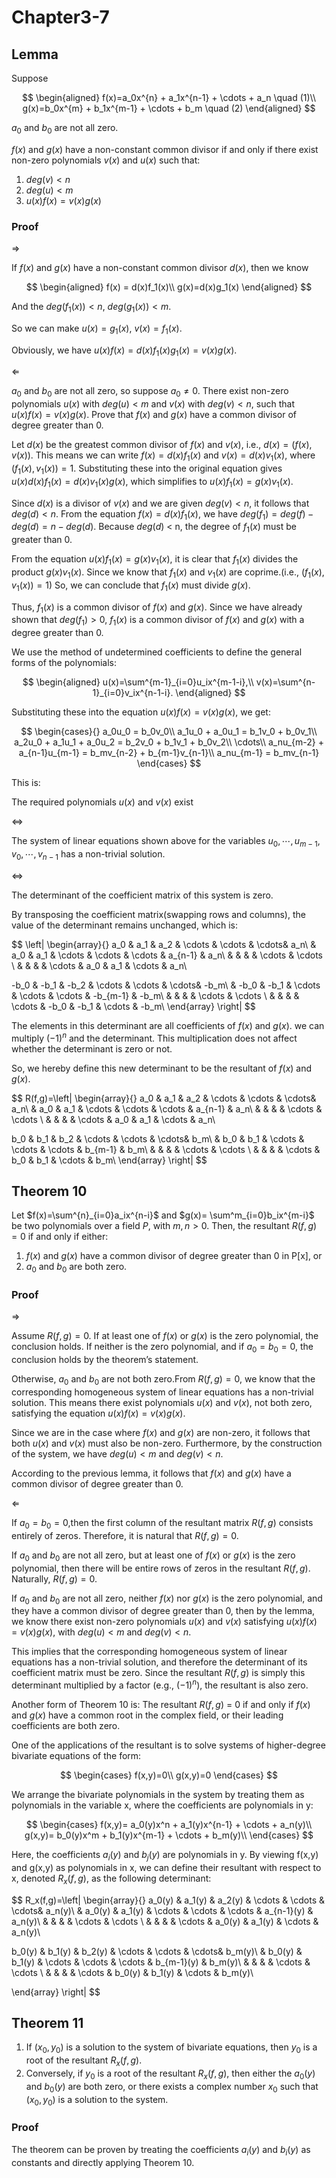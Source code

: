 # Chapter3-7

## Lemma

Suppose

$$
\begin{aligned}
f(x)=a_0x^{n} + a_1x^{n-1} + \cdots + a_n \quad (1)\\
g(x)=b_0x^{m} + b_1x^{m-1} + \cdots + b_m \quad (2)
\end{aligned}
$$

$a_0$ and $b_0$ are not all zero.

$f(x)$ and $g(x)$ have a non-constant common divisor if and only if there exist non-zero polynomials $v(x)$  and $u(x)$ such that:

1. $deg(v) < n$
2. $deg(u) < m$
3. $u(x)f(x) = v(x)g(x)$

### Proof

$\Longrightarrow$

If $f(x)$ and $g(x)$ have a non-constant common divisor $d(x)$, then we know 

$$
\begin{aligned}
f(x) = d(x)f_1(x)\\
g(x)=d(x)g_1(x)
\end{aligned}
$$

And the $deg(f_1(x)) < n,\ deg(g_1(x))<m$.

So we can make $u(x) = g_1(x),\ v(x) = f_1(x)$.

Obviously, we have $u(x)f(x)=d(x)f_1(x)g_1(x)=v(x)g(x).$

$\Longleftarrow$

$a_0$ and $b_0$ are not all zero, so suppose $a_0 \neq 0$. There exist non-zero polynomials $u(x)$ with $deg(u)<m$ and $v(x)$ with $deg(v) < n,$ such that $u(x)f(x) = v(x)g(x)$. Prove that $f(x)$ and $g(x)$ have a common divisor of degree greater than 0.

Let $d(x)$ be the greatest common divisor of $f(x)$ and $v(x)$, i.e., $d(x)=(f(x), v(x))$. This means we can write $f(x)=d(x)f_1(x)$ and $v(x)=d(x)v_1(x)$, where $(f_1(x), v_1(x))=1.$ Substituting these into the original equation gives $u(x)d(x)f_1(x)=d(x)v_1(x)g(x)$, which simplifies to $u(x)f_1(x)=g(x)v_1(x)$.

Since $d(x)$ is a divisor of $v(x)$ and we are given $deg(v) < n$, it follows that $deg(d) < n$. From the equation $f(x) = d(x)f_1(x)$, we have $deg(f_1)=deg(f)-deg(d) = n-deg(d)$. Because $deg(d)$ < n, the degree of $f_1(x)$  must be greater than 0.

From the equation $u(x)f_1(x)=g(x)v_1(x)$, it is clear that $f_1(x)$ divides the product $g(x)v_1(x)$. Since we know that $f_1(x)$ and $v_1(x)$ are coprime.(i.e., $(f_1(x),v_1(x))=1$) So, we can conclude that $f_1(x)$ must divide $g(x)$.

Thus, $f_1(x)$ is a common divisor of $f(x)$  and $g(x)$. Since we have already shown that $deg(f_1) > 0$, $f_1(x)$ is a common divisor of $f(x)$ and $g(x)$ with a degree greater than 0.

We use the method of undetermined coefficients to define the general forms of the polynomials:

$$
\begin{aligned}
u(x)=\sum^{m-1}_{i=0}u_ix^{m-1-i},\\
v(x)=\sum^{n-1}_{i=0}v_ix^{n-1-i}.
\end{aligned}
$$

Substituting these into the equation $u(x)f(x)=v(x)g(x)$, we get:

$$
\begin{cases}{} 
a_0u_0 = b_0v_0\\
a_1u_0 + a_0u_1 = b_1v_0 + b_0v_1\\
a_2u_0 + a_1u_1 + a_0u_2 = b_2v_0 + b_1v_1 + b_0v_2\\
\cdots\\
a_nu_{m-2} + a_{n-1}u_{m-1} = b_mv_{n-2} + b_{m-1}v_{n-1}\\
a_nu_{m-1} = b_mv_{n-1}
\end{cases}
$$

This is:

The required polynomials $u(x)$  and $v(x)$ exist 

$\Longleftrightarrow$

The system of linear equations shown above for the variables $u_0,\cdots,u_{m-1},v_0,\cdots,v_{n-1}$ has a non-trivial solution.

$\Longleftrightarrow$

The determinant of the coefficient matrix of this system is zero.

By transposing the coefficient matrix(swapping rows and columns), the value of the determinant remains unchanged, which is:

$$
\left| \begin{array}{}
a_0 & a_1 & a_2 & \cdots & \cdots & \cdots& a_n\\
& a_0 & a_1 & \cdots & \cdots & \cdots & a_{n-1} & a_n\\
& & & & \cdots & \cdots \\
& & & &  \cdots & a_0 & a_1 & \cdots & a_n\\

-b_0 & -b_1 & -b_2 & \cdots & \cdots & \cdots& -b_m\\
& -b_0 & -b_1 & \cdots & \cdots & \cdots & -b_{m-1} & -b_m\\
& & & & \cdots & \cdots \\
& & & &  \cdots & -b_0 & -b_1 & \cdots & -b_m\\
 \end{array} \right|
$$

The elements in this determinant are all coefficients of $f(x)$ and $g(x)$. we can multiply $(-1)^n$ and the determinant. This multiplication does not affect whether the determinant is zero or not.

So, we hereby define this new determinant to be the resultant of $f(x)$ and $g(x)$.

$$
R(f,g)=\left| \begin{array}{}
a_0 & a_1 & a_2 & \cdots & \cdots & \cdots& a_n\\
& a_0 & a_1 & \cdots & \cdots & \cdots & a_{n-1} & a_n\\
& & & & \cdots & \cdots \\
& & & &  \cdots & a_0 & a_1 & \cdots & a_n\\

b_0 & b_1 & b_2 & \cdots & \cdots & \cdots& b_m\\
& b_0 & b_1 & \cdots & \cdots & \cdots & b_{m-1} & b_m\\
& & & & \cdots & \cdots \\
& & & &  \cdots & b_0 & b_1 & \cdots & b_m\\
 \end{array} \right|
$$

## Theorem 10

Let $f(x)=\sum^{n}_{i=0}a_ix^{n-i}$ and $g(x)= \sum^m_{i=0}b_ix^{m-i}$ be two polynomials over a field $P$, with $m,n > 0$. Then, the resultant $R(f,g)=0$ if and only if either:

1. $f(x)$ and $g(x)$ have a common divisor of degree greater than 0 in P[x], or
2. $a_0$ and $b_0$ are both zero.

### Proof

$\Longrightarrow$

Assume $R(f,g) = 0$. If at least one of $f(x)$ or $g(x)$ is the zero polynomial, the conclusion holds. If neither is the zero polynomial, and if $a_0 = b_0 = 0$, the conclusion holds by the theorem’s statement.

Otherwise, $a_0$ and $b_0$ are not both zero.From $R(f,g)=0$, we know that the corresponding homogeneous system of linear equations has a non-trivial solution. This means there exist polynomials $u(x)$ and $v(x)$, not both zero, satisfying the equation $u(x)f(x)=v(x)g(x)$.

Since we are in the case where $f(x)$ and $g(x)$ are non-zero, it follows that both $u(x)$ and $v(x)$ must also be non-zero. Furthermore, by the construction of the system, we have $deg(u)<m$ and $deg(v)<n$.

According to the previous lemma, it follows that $f(x)$ and $g(x)$ have a common divisor of degree greater than 0.

$\Longleftarrow$

If $a_0=b_0=0$,then the first column of the resultant matrix $R(f,g)$ consists entirely of zeros. Therefore, it is natural that $R(f,g)=0$.

If $a_0$ and $b_0$ are not all zero, but at least one of $f(x)$ or $g(x)$ is the zero polynomial, then there will be entire rows of zeros in the resultant $R(f,g)$. Naturally, $R(f,g)=0$.

If $a_0$ and $b_0$ are not all zero, neither $f(x)$ nor $g(x)$ is the zero polynomial, and they have a common divisor of degree greater than 0, then by the lemma, we know there exist non-zero polynomials $u(x)$ and $v(x)$ satisfying $u(x)f(x)=v(x)g(x)$, with $deg(u)<m$ and $deg(v)<n$.

This implies that the corresponding homogeneous system of linear equations has a non-trivial solution, and therefore the determinant of its coefficient matrix must be zero. Since the resultant $R(f, g)$ is simply this determinant multiplied by a factor (e.g., $(-1)^n$), the resultant is also zero.

Another form of Theorem 10 is: The resultant $R(f, g)$ = 0 if and only if $f(x)$ and $g(x)$ have a common root in the complex field, or their leading coefficients are both zero.

One of the applications of the resultant is to solve systems of higher-degree bivariate equations of the form:

$$
\begin{cases} 
f(x,y)=0\\
g(x,y)=0
\end{cases}
$$

We arrange the bivariate polynomials in the system by treating them as polynomials in the variable x, where the coefficients are polynomials in y:

$$
\begin{cases} 
f(x,y)= a_0(y)x^n + a_1(y)x^{n-1} + \cdots + a_n(y)\\
g(x,y)= b_0(y)x^m + b_1(y)x^{m-1} + \cdots + b_m(y)\\
\end{cases}
$$

Here, the coefficients $a_i(y)$ and $b_j(y)$ are polynomials in y. By viewing f(x,y) and g(x,y) as polynomials in x, we can define their resultant with respect to x, denoted $R_x(f,g)$, as the following determinant:

$$
R_x(f,g)=\left| \begin{array}{} 
a_0(y) & a_1(y) & a_2(y) & \cdots & \cdots & \cdots& a_n(y)\\
& a_0(y) & a_1(y) & \cdots & \cdots & \cdots & a_{n-1}(y) & a_n(y)\\
& & & & \cdots & \cdots \\
& & & &  \cdots & a_0(y) & a_1(y) & \cdots & a_n(y)\\

b_0(y) & b_1(y) & b_2(y) & \cdots & \cdots & \cdots& b_m(y)\\
& b_0(y) & b_1(y) & \cdots & \cdots & \cdots & b_{m-1}(y) & b_m(y)\\
& & & & \cdots & \cdots \\
& & & &  \cdots & b_0(y) & b_1(y) & \cdots & b_m(y)\\

\end{array} \right|
$$

## Theorem 11

1. If $(x_0, y_0)$ is a solution to the system of bivariate equations, then $y_0$ is a root of the resultant $R_x(f,g)$.
2. Conversely, if $y_0$ is a root of the resultant $R_x(f,g)$, then either the $a_0(y)$ and $b_0(y)$ are both zero, or there exists a complex number $x_0$ such that $(x_0,y_0)$ is a solution to the system.

### Proof

The theorem can be proven by treating the coefficients $a_i(y)$ and $b_i(y)$ as constants and directly applying Theorem 10.